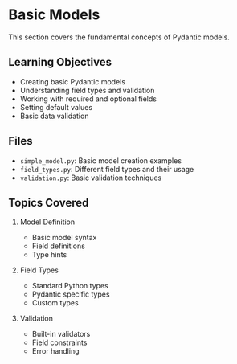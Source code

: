 # Basic Models

This section covers the fundamental concepts of Pydantic models.

## Learning Objectives
- Creating basic Pydantic models
- Understanding field types and validation
- Working with required and optional fields
- Setting default values
- Basic data validation

## Files
- `simple_model.py`: Basic model creation examples
- `field_types.py`: Different field types and their usage
- `validation.py`: Basic validation techniques

## Topics Covered
1. Model Definition
   - Basic model syntax
   - Field definitions
   - Type hints

2. Field Types
   - Standard Python types
   - Pydantic specific types
   - Custom types

3. Validation
   - Built-in validators
   - Field constraints
   - Error handling 